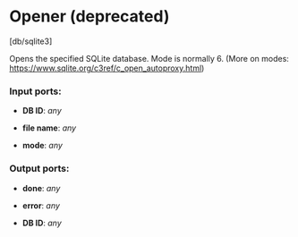 # Opener (deprecated)

[db/sqlite3]

Opens the specified SQLite database.
Mode is normally 6.
(More on modes: https://www.sqlite.org/c3ref/c_open_autoproxy.html)

### Input ports:

* __DB ID__: _any_



* __file name__: _any_



* __mode__: _any_



### Output ports:

* __done__: _any_



* __error__: _any_



* __DB ID__: _any_




